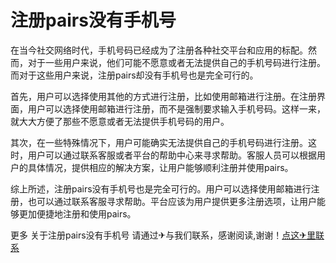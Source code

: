 # 注册pairs没有手机号

在当今社交网络时代，手机号码已经成为了注册各种社交平台和应用的标配。然而，对于一些用户来说，他们可能不愿意或者无法提供自己的手机号码进行注册。而对于这些用户来说，注册pairs却没有手机号也是完全可行的。

首先，用户可以选择使用其他的方式进行注册，比如使用邮箱进行注册。在注册界面，用户可以选择使用邮箱进行注册，而不是强制要求输入手机号码。这样一来，就大大方便了那些不愿意或者无法提供手机号码的用户。

其次，在一些特殊情况下，用户可能确实无法提供自己的手机号码进行注册。这时，用户可以通过联系客服或者平台的帮助中心来寻求帮助。客服人员可以根据用户的具体情况，提供相应的解决方案，让用户能够顺利注册并使用pairs。

综上所述，注册pairs没有手机号也是完全可行的。用户可以选择使用邮箱进行注册，也可以通过联系客服寻求帮助。平台应该为用户提供更多注册选项，让用户能够更加便捷地注册和使用pairs。

更多 关于注册pairs没有手机号 请通过✈与我们联系，感谢阅读,谢谢！[点这✈里联系](https://w.k02.cc)